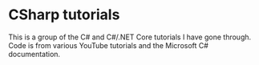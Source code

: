 # CSharp tutorials

This is a group of the C# and C#/.NET Core tutorials I have gone through. Code is from various YouTube tutorials
and the Microsoft C# documentation.

